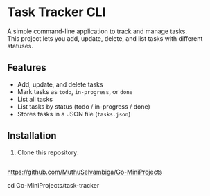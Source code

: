 # Task Tracker CLI

A simple command-line application to track and manage tasks.  
This project lets you add, update, delete, and list tasks with different statuses.

## Features
- Add, update, and delete tasks
- Mark tasks as `todo`, `in-progress`, or `done`
- List all tasks
- List tasks by status (todo / in-progress / done)
- Stores tasks in a JSON file (`tasks.json`)

## Installation
1. Clone this repository:
   ```bash
https://github.com/MuthuSelvambiga/Go-MiniProjects

   cd Go-MiniProjects/task-tracker

